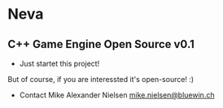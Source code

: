 # Neva

C++ Game Engine Open Source v0.1
------------------------
- Just startet this project!

But of course, if you are interessted it's open-source! :)

- Contact
Mike Alexander Nielsen
mike.nielsen@bluewin.ch
